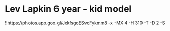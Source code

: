 # Lev Lapkin 6 year - kid model

!!https://photos.app.goo.gl/JxkfsgoESvcFykmm8 -x -MX 4 -H 310 -T -D 2 -S

